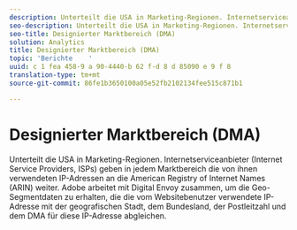 ```yaml
---
description: Unterteilt die USA in Marketing-Regionen. Internetserviceanbieter (Internet Service Providers, ISPs) geben in jedem Marktbereich die von ihnen verwendeten IP-Adressen an die American Registry of Internet Names (ARIN) weiter. Adobe arbeitet mit Digital Envoy zusammen, um die Geo-Segmentdaten zu erhalten, die die vom Websitebenutzer verwendete IP-Adresse mit der geografischen Stadt, dem Bundesland, der Postleitzahl und dem DMA für diese IP-Adresse abgleichen.
seo-description: Unterteilt die USA in Marketing-Regionen. Internetserviceanbieter (Internet Service Providers, ISPs) geben in jedem Marktbereich die von ihnen verwendeten IP-Adressen an die American Registry of Internet Names (ARIN) weiter. Adobe arbeitet mit Digital Envoy zusammen, um die Geo-Segmentdaten zu erhalten, die die vom Websitebenutzer verwendete IP-Adresse mit der geografischen Stadt, dem Bundesland, der Postleitzahl und dem DMA für diese IP-Adresse abgleichen.
seo-title: Designierter Marktbereich (DMA)
solution: Analytics
title: Designierter Marktbereich (DMA)
topic: 'Berichte    '
uuid: c 1 fea 458-9 a 90-4440-b 62 f-d 8 d 85090 e 9 f 8
translation-type: tm+mt
source-git-commit: 86fe1b3650100a05e52fb2102134fee515c871b1

---
```



# Designierter Marktbereich (DMA)

Unterteilt die USA in Marketing-Regionen. Internetserviceanbieter (Internet Service Providers, ISPs) geben in jedem Marktbereich die von ihnen verwendeten IP-Adressen an die American Registry of Internet Names (ARIN) weiter. Adobe arbeitet mit Digital Envoy zusammen, um die Geo-Segmentdaten zu erhalten, die die vom Websitebenutzer verwendete IP-Adresse mit der geografischen Stadt, dem Bundesland, der Postleitzahl und dem DMA für diese IP-Adresse abgleichen.

